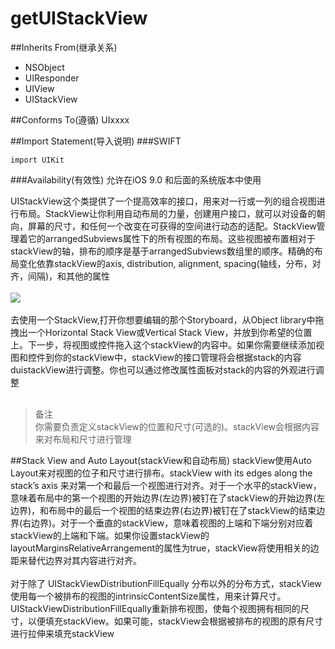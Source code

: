 # getUIStackView
##Inherits From(继承关系)
- NSObject
- UIResponder
- UIView
- UIStackView

##Conforms To(遵循)
UIxxxx

##Import Statement(导入说明)
###SWIFT
```
import UIKit
```
###Availability(有效性)
允许在iOS 9.0 和后面的系统版本中使用

UIStackView这个类提供了一个提高效率的接口，用来对一行或一列的组合视图进行布局。StackView让你利用自动布局的力量，创建用户接口，就可以对设备的朝向，屏幕的尺寸，和任何一个改变在可获得的空间进行动态的适配。StackView管理着它的arrangedSubviews属性下的所有视图的布局。这些视图被布置相对于stackView的轴，排布的顺序是基于arrangedSubviews数组里的顺序。精确的布局变化依靠stackView的axis, distribution, alignment, spacing(轴线，分布，对齐，间隔)，和其他的属性<br>
<br>
![](https://developer.apple.com/library/ios/documentation/UIKit/Reference/UIStackView_Class_Reference/Art/uistack_hero_2x.png)<br>
<br>
去使用一个StackView,打开你想要编辑的那个Storyboard，从Object library中拖拽出一个Horizontal Stack View或Vertical Stack View，并放到你希望的位置上。下一步，将视图或控件拖入这个stackView的内容中。如果你需要继续添加视图和控件到你的stackView中，stackView的接口管理将会根据stack的内容duistackView进行调整。你也可以通过修改属性面板对stack的内容的外观进行调整<br>
<br>
> 备注<br>
你需要负责定义stackView的位置和尺寸(可选的)。stackView会根据内容来对布局和尺寸进行管理

##Stack View and Auto Layout(stackView和自动布局)
stackView使用Auto Layout来对视图的位子和尺寸进行排布。stackView with its edges along the stack’s axis 来对第一个和最后一个视图进行对齐。对于一个水平的stackView，意味着布局中的第一个视图的开始边界(左边界)被钉在了stackView的开始边界(左边界)，和布局中的最后一个视图的结束边界(右边界)被钉在了stackView的结束边界(右边界)。对于一个垂直的stackView，意味着视图的上端和下端分别对应着stackView的上端和下端。如果你设置stackView的layoutMarginsRelativeArrangement的属性为true，stackView将使用相关的边距来替代边界对其内容进行对齐。<br>
<br>
对于除了 UIStackViewDistributionFillEqually 分布以外的分布方式，stackView使用每一个被排布的视图的intrinsicContentSize属性，用来计算尺寸。<br>
UIStackViewDistributionFillEqually重新排布视图，使每个视图拥有相同的尺寸，以便填充stackView。如果可能，stackView会根据被排布的视图的原有尺寸进行拉伸来填充stackView
